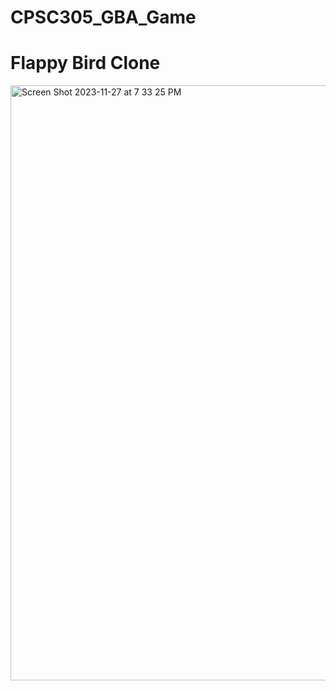 # CPSC305_GBA_Game

# Flappy Bird Clone

<img width="952" alt="Screen Shot 2023-11-27 at 7 33 25 PM" src="https://github.com/itmacleod1995/CPSC305_GBA_Game/assets/54502182/81e10927-a2c3-4d26-8760-bb9dd26e0ecf">
